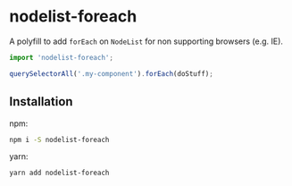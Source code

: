# nodelist-foreach

A polyfill to add `forEach` on `NodeList` for non supporting browsers (e.g. IE). 

```javascript
import 'nodelist-foreach';

querySelectorAll('.my-component').forEach(doStuff);
```

## Installation

npm:

```bash
npm i -S nodelist-foreach
```

yarn:

```bash
yarn add nodelist-foreach
```
